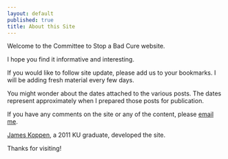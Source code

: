 ```yaml
---
layout: default
published: true
title: About this Site
---
```


Welcome to the Committee to Stop a Bad Cure website. 

I hope you find it informative and interesting.

If you would like to follow site update, please add us to your bookmarks. I will be adding fresh material every few days.

You might wonder about the dates attached to the various posts. The dates represent approximately when I prepared those posts for publication.

If you have any comments on the site or any of the content, please [email me](mailto:jim.fitzpatrick06@gmail.com).

[James Koppen](http://jameskoppen.com), a 2011 KU graduate, developed the site.

Thanks for visiting! 
